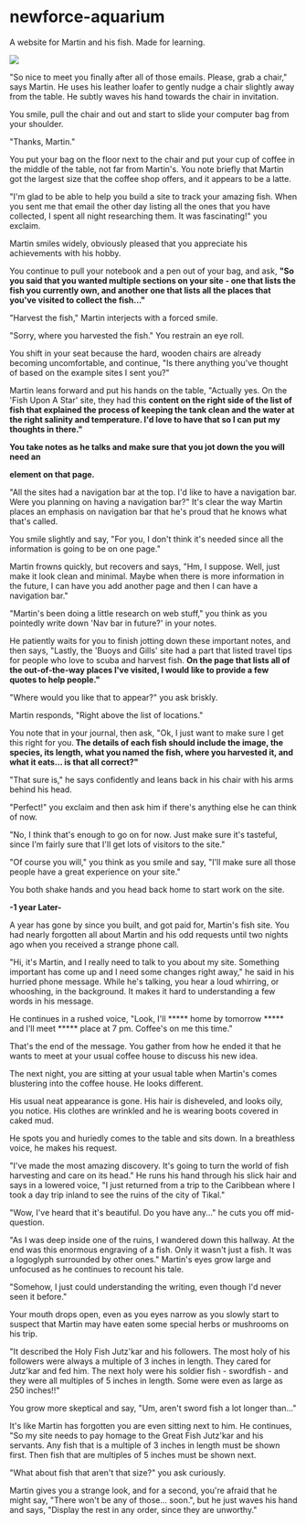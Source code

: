 # newforce-aquarium
A website for Martin and his fish. Made for learning.

![](https://github.com/minidiscs/newforce-aquarium-sb/raw/feat/database/sample/martins-fishes.gif)

"So nice to meet you finally after all of those emails. Please, grab a chair," says Martin. He uses his leather loafer to gently nudge a chair slightly away from the table. He subtly waves his hand towards the chair in invitation.

You smile, pull the chair and out and start to slide your computer bag from your shoulder.

"Thanks, Martin."

You put your bag on the floor next to the chair and put your cup of coffee in the middle of the table, not far from Martin's. You note briefly that Martin got the largest size that the coffee shop offers, and it appears to be a latte.

"I'm glad to be able to help you build a site to track your amazing fish. When you sent me that email the other day listing all the ones that you have collected, I spent all night researching them. It was fascinating!" you exclaim.

Martin smiles widely, obviously pleased that you appreciate his achievements with his hobby.

You continue to pull your notebook and a pen out of your bag, and ask, <b>"So you said that you wanted multiple sections on your site - one that lists the fish you currently own, and another one that lists all the places that you've visited to collect the fish..."</b>

"Harvest the fish," Martin interjects with a forced smile.

"Sorry, where you harvested the fish." You restrain an eye roll.

You shift in your seat because the hard, wooden chairs are already becoming uncomfortable, and continue, "Is there anything you've thought of based on the example sites I sent you?"

Martin leans forward and put his hands on the table, "Actually yes. On the 'Fish Upon A Star' site, they had this <b>content on the right side of the list of fish that explained the process of keeping the tank clean and the water at the right salinity and temperature. I'd love to have that so I can put my thoughts in there."

You take notes as he talks and make sure that you jot down the you will need an <aside> element on that page.</b>

"All the sites had a navigation bar at the top. I'd like to have a navigation bar. Were you planning on having a navigation bar?" It's clear the way Martin places an emphasis on navigation bar that he's proud that he knows what that's called.

You smile slightly and say, "For you, I don't think it's needed since all the information is going to be on one page."

Martin frowns quickly, but recovers and says, "Hm, I suppose. Well, just make it look clean and minimal. Maybe when there is more information in the future, I can have you add another page and then I can have a navigation bar."

"Martin's been doing a little research on web stuff," you think as you pointedly write down 'Nav bar in future?' in your notes.

He patiently waits for you to finish jotting down these important notes, and then says, "Lastly, the 'Buoys and Gills' site had a part that listed travel tips for people who love to scuba and harvest fish. <b>On the page that lists all of the out-of-the-way places I've visited, I would like to provide a few quotes to help people."</b>

"Where would you like that to appear?" you ask briskly.

Martin responds, "Right above the list of locations."

You note that in your journal, then ask, "Ok, I just want to make sure I get this right for you.<b> The details of each fish should include the image, the species, its length, what you named the fish, where you harvested it, and what it eats... is that all correct?"</b>

"That sure is," he says confidently and leans back in his chair with his arms behind his head.

"Perfect!" you exclaim and then ask him if there's anything else he can think of now.

"No, I think that's enough to go on for now. Just make sure it's tasteful, since I'm fairly sure that I'll get lots of visitors to the site."

"Of course you will," you think as you smile and say, "I'll make sure all those people have a great experience on your site."

You both shake hands and you head back home to start work on the site.


<b>-1 year Later-</b>

A year has gone by since you built, and got paid for, Martin's fish site. You had nearly forgotten all about Martin and his odd requests until two nights ago when you received a strange phone call.

"Hi, it's Martin, and I really need to talk to you about my site. Something important has come up and I need some changes right away," he said in his hurried phone message. While he's talking, you hear a loud whirring, or whooshing, in the background. It makes it hard to understanding a few words in his message.

He continues in a rushed voice, "Look, I'll ***** home by tomorrow ***** and I'll meet ***** place at 7 pm. Coffee's on me this time."

That's the end of the message. You gather from how he ended it that he wants to meet at your usual coffee house to discuss his new idea.

The next night, you are sitting at your usual table when Martin's comes blustering into the coffee house. He looks different.

His usual neat appearance is gone. His hair is disheveled, and looks oily, you notice. His clothes are wrinkled and he is wearing boots covered in caked mud.

He spots you and huriedly comes to the table and sits down. In a breathless voice, he makes his request.

"I've made the most amazing discovery. It's going to turn the world of fish harvesting and care on its head." He runs his hand through his slick hair and says in a lowered voice, "I just returned from a trip to the Caribbean where I took a day trip inland to see the ruins of the city of Tikal."

"Wow, I've heard that it's beautiful. Do you have any..." he cuts you off mid-question.

"As I was deep inside one of the ruins, I wandered down this hallway. At the end was this enormous engraving of a fish. Only it wasn't just a fish. It was a logoglyph surrounded by other ones." Martin's eyes grow large and unfocused as he continues to recount his tale.

"Somehow, I just could understanding the writing, even though I'd never seen it before."

Your mouth drops open, even as you eyes narrow as you slowly start to suspect that Martin may have eaten some special herbs or mushrooms on his trip.

"It described the Holy Fish Jutz'kar and his followers. The most holy of his followers were always a multiple of 3 inches in length. They cared for Jutz'kar and fed him. The next holy were his soldier fish - swordfish - and they were all multiples of 5 inches in length. Some were even as large as 250 inches!!"

You grow more skeptical and say, "Um, aren't sword fish a lot longer than..."

It's like Martin has forgotten you are even sitting next to him. He continues, "So my site needs to pay homage to the Great Fish Jutz'kar and his servants. Any fish that is a multiple of 3 inches in length must be shown first. Then fish that are multiples of 5 inches must be shown next.

"What about fish that aren't that size?" you ask curiously.

Martin gives you a strange look, and for a second, you're afraid that he might say, "There won't be any of those... soon.", but he just waves his hand and says, "Display the rest in any order, since they are unworthy."